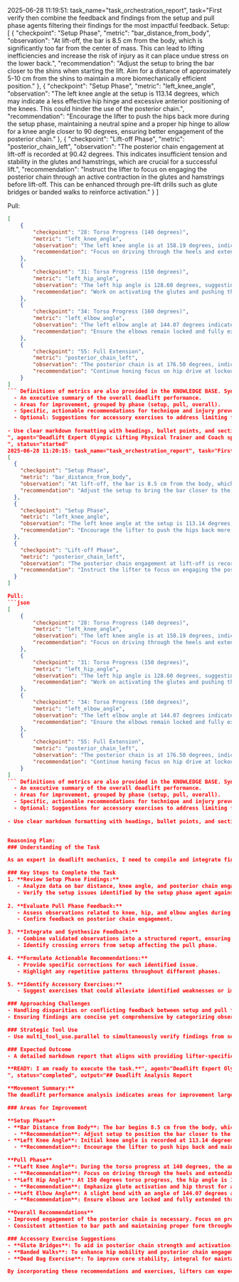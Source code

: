 2025-06-28 11:19:51: task_name="task_orchestration_report", task="First verify then combine the feedback and findings from the setup and pull phase agents filtering their findings for the most impactful feedback. Setup:
[
  {
    "checkpoint": "Setup Phase",
    "metric": "bar_distance_from_body",
    "observation": "At lift-off, the bar is 8.5 cm from the body, which is significantly too far from the center of mass. This can lead to lifting inefficiencies and increase the risk of injury as it can place undue stress on the lower back.",
    "recommendation": "Adjust the setup to bring the bar closer to the shins when starting the lift. Aim for a distance of approximately 5-10 cm from the shins to maintain a more biomechanically efficient position."
  },
  {
    "checkpoint": "Setup Phase",
    "metric": "left_knee_angle",
    "observation": "The left knee angle at the setup is 113.14 degrees, which may indicate a less effective hip hinge and excessive anterior positioning of the knees. This could hinder the use of the posterior chain.",
    "recommendation": "Encourage the lifter to push the hips back more during the setup phase, maintaining a neutral spine and a proper hip hinge to allow for a knee angle closer to 90 degrees, ensuring better engagement of the posterior chain."
  },
  {
    "checkpoint": "Lift-off Phase",
    "metric": "posterior_chain_left",
    "observation": "The posterior chain engagement at lift-off is recorded at 90.42 degrees. This indicates insufficient tension and stability in the glutes and hamstrings, which are crucial for a successful lift.",
    "recommendation": "Instruct the lifter to focus on engaging the posterior chain through an active contraction in the glutes and hamstrings before lift-off. This can be enhanced through pre-lift drills such as glute bridges or banded walks to reinforce activation."
  }
]

Pull:
```json
[
    {
        "checkpoint": "28: Torso Progress (140 degrees)",
        "metric": "left_knee_angle",
        "observation": "The left knee angle is at 158.19 degrees, indicating that the knee extension is not optimal as it could be closer to full extension.",
        "recommendation": "Focus on driving through the heels and extend the left knee more vigorously to achieve better extension, aiming for a knee angle closer to the ideal full extension angle of 180 degrees."
    },
    {
        "checkpoint": "31: Torso Progress (150 degrees)",
        "metric": "left_hip_angle",
        "observation": "The left hip angle is 128.60 degrees, suggesting that the hip is not fully extended during this phase.",
        "recommendation": "Work on activating the glutes and pushing the hips forward to fully extend the left hip, aiming for an angle closer to 180 degrees for proper engagement of the posterior chain."
    },
    {
        "checkpoint": "34: Torso Progress (160 degrees)",
        "metric": "left_elbow_angle",
        "observation": "The left elbow angle at 144.07 degrees indicates a slight bend in the elbow which could lead to instability.",
        "recommendation": "Ensure the elbows remain locked and fully extended throughout the pull phase to maintain bar path integrity and prevent elbow strain. Aim for an elbow angle closer to 180 degrees."
    },
    {
        "checkpoint": "55: Full Extension",
        "metric": "posterior_chain_left",
        "observation": "The posterior chain is at 176.50 degrees, indicating a strong engagement but potential for even more hip extension.",
        "recommendation": "Continue honing focus on hip drive at lockout, aiming for an angle that achieves maximal extension to effectively engage the posterior chain and stabilize the final position."
    }
]
``` Definitions of metrics are also provided in the KNOWLEDGE BASE. Synthesize their outputs into a single, structured markdown report suitable for rendering in a Streamlit application. The report should include:
  - An executive summary of the overall deadlift performance.
  - Areas for improvement, grouped by phase (setup, pull, overall).
  - Specific, actionable recommendations for technique and injury prevention. 
  - Optional: Suggestions for accessory exercises to address limiting factors.
  
- Use clear markdown formatting with headings, bullet points, and sections for easy readability. - Use clear and interpretable language that is in line with the expectations of physical trainer or lifting coach to understand and communicate to a client. - Do not include a section of the output that is not relevant to the deadlift. - Do not include a section of the output if there are no relevant findings. - If there are no relevant findings for any section, explicitly state "This part of the movement looks good." Do not invent or fabricate findings to fill gaps. - The "Accessory Exercise Suggestions" section is optional. Only include this section if there are specific limiting factors identified and relevant suggestions can be made.
", agent="Deadlift Expert Olympic Lifting Physical Trainer and Coach specializing in efficiently synchronising joint movements; integrating lower, middle, and upper body analysis for deadlift
", status="started"
2025-06-28 11:20:15: task_name="task_orchestration_report", task="First verify then combine the feedback and findings from the setup and pull phase agents filtering their findings for the most impactful feedback. Setup:
[
  {
    "checkpoint": "Setup Phase",
    "metric": "bar_distance_from_body",
    "observation": "At lift-off, the bar is 8.5 cm from the body, which is significantly too far from the center of mass. This can lead to lifting inefficiencies and increase the risk of injury as it can place undue stress on the lower back.",
    "recommendation": "Adjust the setup to bring the bar closer to the shins when starting the lift. Aim for a distance of approximately 5-10 cm from the shins to maintain a more biomechanically efficient position."
  },
  {
    "checkpoint": "Setup Phase",
    "metric": "left_knee_angle",
    "observation": "The left knee angle at the setup is 113.14 degrees, which may indicate a less effective hip hinge and excessive anterior positioning of the knees. This could hinder the use of the posterior chain.",
    "recommendation": "Encourage the lifter to push the hips back more during the setup phase, maintaining a neutral spine and a proper hip hinge to allow for a knee angle closer to 90 degrees, ensuring better engagement of the posterior chain."
  },
  {
    "checkpoint": "Lift-off Phase",
    "metric": "posterior_chain_left",
    "observation": "The posterior chain engagement at lift-off is recorded at 90.42 degrees. This indicates insufficient tension and stability in the glutes and hamstrings, which are crucial for a successful lift.",
    "recommendation": "Instruct the lifter to focus on engaging the posterior chain through an active contraction in the glutes and hamstrings before lift-off. This can be enhanced through pre-lift drills such as glute bridges or banded walks to reinforce activation."
  }
]

Pull:
```json
[
    {
        "checkpoint": "28: Torso Progress (140 degrees)",
        "metric": "left_knee_angle",
        "observation": "The left knee angle is at 158.19 degrees, indicating that the knee extension is not optimal as it could be closer to full extension.",
        "recommendation": "Focus on driving through the heels and extend the left knee more vigorously to achieve better extension, aiming for a knee angle closer to the ideal full extension angle of 180 degrees."
    },
    {
        "checkpoint": "31: Torso Progress (150 degrees)",
        "metric": "left_hip_angle",
        "observation": "The left hip angle is 128.60 degrees, suggesting that the hip is not fully extended during this phase.",
        "recommendation": "Work on activating the glutes and pushing the hips forward to fully extend the left hip, aiming for an angle closer to 180 degrees for proper engagement of the posterior chain."
    },
    {
        "checkpoint": "34: Torso Progress (160 degrees)",
        "metric": "left_elbow_angle",
        "observation": "The left elbow angle at 144.07 degrees indicates a slight bend in the elbow which could lead to instability.",
        "recommendation": "Ensure the elbows remain locked and fully extended throughout the pull phase to maintain bar path integrity and prevent elbow strain. Aim for an elbow angle closer to 180 degrees."
    },
    {
        "checkpoint": "55: Full Extension",
        "metric": "posterior_chain_left",
        "observation": "The posterior chain is at 176.50 degrees, indicating a strong engagement but potential for even more hip extension.",
        "recommendation": "Continue honing focus on hip drive at lockout, aiming for an angle that achieves maximal extension to effectively engage the posterior chain and stabilize the final position."
    }
]
``` Definitions of metrics are also provided in the KNOWLEDGE BASE. Synthesize their outputs into a single, structured markdown report suitable for rendering in a Streamlit application. The report should include:
  - An executive summary of the overall deadlift performance.
  - Areas for improvement, grouped by phase (setup, pull, overall).
  - Specific, actionable recommendations for technique and injury prevention. 
  - Optional: Suggestions for accessory exercises to address limiting factors.
  
- Use clear markdown formatting with headings, bullet points, and sections for easy readability. - Use clear and interpretable language that is in line with the expectations of physical trainer or lifting coach to understand and communicate to a client. - Do not include a section of the output that is not relevant to the deadlift. - Do not include a section of the output if there are no relevant findings. - If there are no relevant findings for any section, explicitly state "This part of the movement looks good." Do not invent or fabricate findings to fill gaps. - The "Accessory Exercise Suggestions" section is optional. Only include this section if there are specific limiting factors identified and relevant suggestions can be made.


Reasoning Plan:
### Understanding of the Task

As an expert in deadlift mechanics, I need to compile and integrate findings from two phases of the lift: the setup and the pull. My goal is to verify and synthesize feedback from each phase into a holistic analysis. This requires assessing both the initial conditions affecting liftoff and the dynamic execution of the lift to provide a comprehensive feedback report.

### Key Steps to Complete the Task
1. **Review Setup Phase Findings:**
   - Analyze data on bar distance, knee angle, and posterior chain engagement at lift-off.
   - Verify the setup issues identified by the setup phase agent against standard biomechanical positions and common inefficiencies.
   
2. **Evaluate Pull Phase Feedback:**
   - Assess observations related to knee, hip, and elbow angles during the pull.
   - Confirm feedback on posterior chain engagement.

3. **Integrate and Synthesize Feedback:**
   - Combine validated observations into a structured report, ensuring continuity from setup through to the pull.
   - Identify crossing errors from setup affecting the pull phase.

4. **Formulate Actionable Recommendations:**
   - Provide specific corrections for each identified issue.
   - Highlight any repetitive patterns throughout different phases.

5. **Identify Accessory Exercises:**
   - Suggest exercises that could alleviate identified weaknesses or imbalances, especially for posterior chain and engagement issues.

### Approaching Challenges
- Handling disparities or conflicting feedback between setup and pull findings by leveraging knowledge of mechanical carryover between phases to resolve such issues.
- Ensuring findings are concise yet comprehensive by categorizing observations under setup and pull sections clearly.

### Strategic Tool Use
- Use multi_tool_use.parallel to simultaneously verify findings from setup and pull phases and validate their coherence, employing create_reasoning_plan for clear synthesis.

### Expected Outcome
- A detailed markdown report that aligns with providing lifter-specific corrections, enhancing biomechanical efficiency, and reducing injury risk.

**READY: I am ready to execute the task.**", agent="Deadlift Expert Olympic Lifting Physical Trainer and Coach specializing in efficiently synchronising joint movements; integrating lower, middle, and upper body analysis for deadlift
", status="completed", output="## Deadlift Analysis Report

**Movement Summary:**  
The deadlift performance analysis indicates areas for improvement largely centered around setup inefficiencies, which propagate through to the pull phase, affecting form and potentially increasing injury risk. Key issues include suboptimal bar positioning, knee angle, and posterior chain engagement, all of which impact biomechanical efficiency.

### Areas for Improvement

**Setup Phase**
- **Bar Distance from Body**: The bar begins 8.5 cm from the body, which is too far. This can cause lifting inefficiencies and increase lower back strain.
  - **Recommendation**: Adjust setup to position the bar closer to the shins, aiming for approximately 5 cm for better biomechanical positioning.
- **Left Knee Angle**: Initial knee angle is recorded at 113.14 degrees, indicating a less effective hip hinge and anterior knee positioning.
  - **Recommendation**: Encourage the lifter to push hips back and maintain a neutral spine, aiming for a knee angle closer to 90 degrees.

**Pull Phase**
- **Left Knee Angle**: During the torso progress at 140 degrees, the angle is at 158.19 degrees, suggesting suboptimal knee extension.
  - **Recommendation**: Focus on driving through the heels and extending the knee more vigorously.
- **Left Hip Angle**: At 150 degrees torso progress, the hip angle is 128.60 degrees, indicating insufficient hip extension.
  - **Recommendation**: Emphasize glute activation and hip thrust for a fuller extension, targeting an angle near 180 degrees.
- **Left Elbow Angle**: A slight bend with an angle of 144.07 degrees at 160 degrees torso progress indicates potential instability.
  - **Recommendation**: Ensure elbows are locked and fully extended through the pull to prevent elbow strain.

**Overall Recommendations**
- Improved engagement of the posterior chain is necessary. Focus on pre-lift activation drills such as glute bridges or banded walks to enhance tension before lift-off.
- Consistent attention to bar path and maintaining proper form throughout the lift will improve overall efficiency and reduce injury risks.

### Accessory Exercise Suggestions
- **Glute Bridges**: To aid in posterior chain strength and activation.
- **Banded Walks**: To enhance hip mobility and posterior chain engagement.
- **Dead Bug Exercise**: To improve core stability, integral for maintaining spinal alignment during lifts.

By incorporating these recommendations and exercises, lifters can expect to achieve improved form, efficiency, and reduced risk of injury during deadlifts."
